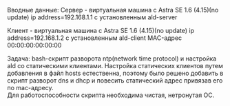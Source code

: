 Вводные данные:
Сервер - виртуальная машина с Astra SE 1.6 (4.15)(no update) ip address=192.168.1.1 с установленным ald-server

Клиент - виртуальная машина с Astra SE 1.6 (4.15)(no update) ip address=192.168.1.2 с установленным ald-client MAC-адрес 00:00:00:00:00:00

Задача: bash-скрипт разворота ntp(network time protocol) и настройка ald со статическими клиентами.
Настройка статических клиентов путем добавления в файл hosts естественна, поэтому было решено добавить в скрипт разворот dns и dhcp и повесить статический адрес привязав его по mac-адресу.  
Для работоспособности скрипта необходима чистая, нетронутая ОС. 
